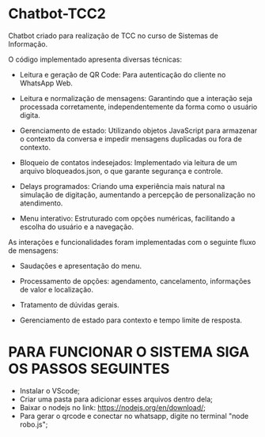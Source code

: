 # Chatbot-TCC2
Chatbot criado para realização de TCC no curso de Sistemas de Informação.

O código implementado apresenta diversas técnicas:

- Leitura e geração de QR Code: Para autenticação do cliente no WhatsApp Web.

- Leitura e normalização de mensagens: Garantindo que a interação seja processada corretamente, independentemente da forma como o usuário digita.

- Gerenciamento de estado: Utilizando objetos JavaScript para armazenar o contexto da conversa e impedir mensagens duplicadas ou fora de contexto.

- Bloqueio de contatos indesejados: Implementado via leitura de um arquivo bloqueados.json, o que garante segurança e controle.

- Delays programados: Criando uma experiência mais natural na simulação de digitação, aumentando a percepção de personalização no atendimento.

- Menu interativo: Estruturado com opções numéricas, facilitando a escolha do usuário e a navegação.


As interações e funcionalidades foram implementadas com o seguinte fluxo de mensagens:

- Saudações e apresentação do menu.

- Processamento de opções: agendamento, cancelamento, informações de valor e localização.

- Tratamento de dúvidas gerais.

- Gerenciamento de estado para contexto e tempo limite de resposta.


# PARA FUNCIONAR O SISTEMA SIGA OS PASSOS SEGUINTES

- Instalar o VScode;
- Criar uma pasta para adicionar esses arquivos dentro dela;
- Baixar o nodejs no link: https://nodejs.org/en/download/;
- Para gerar o qrcode e conectar no whatsapp, digite no terminal "node robo.js";
